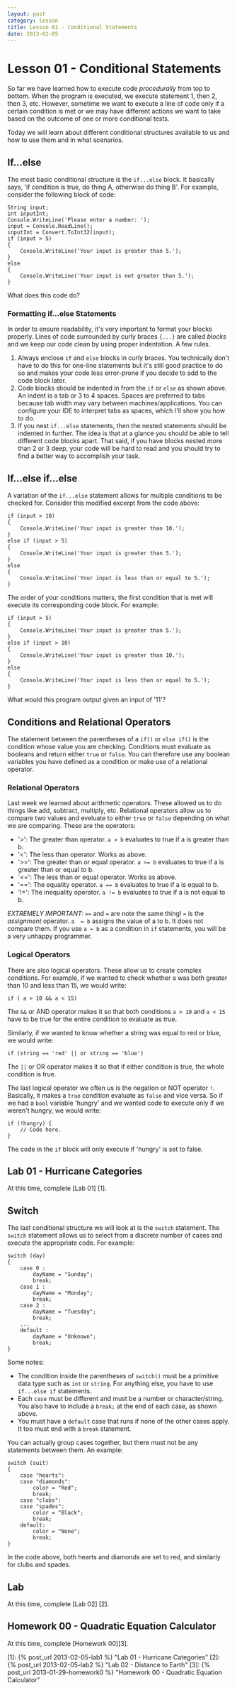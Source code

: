 ```yaml
---
layout: post
category: lesson
title: Lesson 01 - Conditional Statements
date: 2013-02-05
---
```

# Lesson 01 - Conditional Statements

So far we have learned how to execute code _procedurally_ from top to bottom. When the program is 
executed, we execute statement 1, then 2, then 3, etc. However, sometime we want to execute a line 
of code only if a certain condition is met or we may have different actions we want to take 
based on the outcome of one or more conditional tests.

Today we will learn about different conditional structures available to us and how to use them and 
in what scenarios.

## If...else

The most basic conditional structure is the `if...else` block. It basically says, 'if condition is 
true, do thing A, otherwise do thing B'. For example, consider the following block of code:

    String input;
    int inputInt;
    Console.WriteLine('Please enter a number: ');
    input = Console.ReadLine();
    inputInt = Convert.ToInt32(input);
    if (input > 5) 
    {
        Console.WriteLine('Your input is greater than 5.');
    } 
    else
    {
        Console.WriteLine('Your input is not greater than 5.');
    }
    
What does this code do? 

### Formatting if...else Statements

In order to ensure readability, it's very important to format your blocks properly. Lines of code 
surrounded by curly braces `{...}` are called _blocks_ and we keep our code clean by using proper 
indentation. A few rules.

1. Always enclose `if` and `else` blocks in curly braces. You technically don't have to do this for 
one-line statements but it's still good practice to do so and makes your code less error-prone if
you decide to add to the code block later.
2. Code blocks should be indented in from the `if` or `else` as shown above. An indent is a tab or 
3 to 4 spaces. Spaces are preferred to tabs because tab width may vary between machines/applications. 
You can configure your IDE to interpret tabs as spaces, which I'll show you how to do.
3. If you nest `if...else` statements, then the nested statements should be indented in further. 
The idea is that at a glance you should be able to tell different code blocks apart. That said, if 
you have blocks nested more than 2 or 3 deep, your code will be hard to read and you should try to 
find a better way to accomplish your task.

## If...else if...else

A variation of the `if...else` statement allows for multiple conditions to be checked for. Consider 
this modified excerpt from the code above:

    if (input > 10)
    {
        Console.WriteLine('Your input is greater than 10.');
    }
    else if (input > 5) 
    {
        Console.WriteLine('Your input is greater than 5.');
    } 
    else
    {
        Console.WriteLine('Your input is less than or equal to 5.');
    }
    
The order of your conditions matters, the first condition that is met will execute its corresponding 
code block. For example:

    if (input > 5) 
    {
        Console.WriteLine('Your input is greater than 5.');
    } 
    else if (input > 10)
    {
        Console.WriteLine('Your input is greater than 10.');
    }    
    else
    {
        Console.WriteLine('Your input is less than or equal to 5.');
    }

What would this program output given an input of '11'?

## Conditions and Relational Operators 

The statement between the parentheses of a `if()` or `else if()` is the condition whose value you are 
checking. Conditions must evaluate as booleans and return either `true` or `false`. You can therefore 
use any boolean variables you have defined as a condition or make use of a relational operator.

### Relational Operators

Last week we learned about arithmetic operators. These allowed us to do things like add, subtract, 
multiply, etc. Relational operators allow us to compare two values and eveluate to either `true` or
`false` depending on what we are comparing. These are the operators:

* '>': The greater than operator. `a > b` evaluates to true if a is greater than b.
* '<': The less than operator. Works as above.
* '>=': The greater than or equal operator. `a >= b` evaluates to true if a is greater than or equal 
to b.
* `<=': The less than or equal operator. Works as above.
* '==': The equality operator. `a == b` evaluates to true if a is equal to b.
* '!=': The inequality operator. `a != b` evaluates to true if a is not equal to b.      

_EXTREMELY IMPORTANT:_  `==` and `=` are note the same thing! `=` is the _assignment_ operator. `a 
= b` assigns the value of a to b. It does not compare them. If you use `a = b` as a condition in `if` 
statements, you will be a very unhappy programmer. 

### Logical Operators

There are also logical operators. These allow us to create complex conditions. For example, if we 
wanted to check whether a was both greater than 10 and less than 15, we would write:

    if ( a > 10 && a < 15)
    
The `&&` or AND operator makes it so that both conditions `a > 10` and `a < 15` have to be true for 
the entire condition to evaluate as true. 

Similarly, if we wanted to know whether a string was equal 
to red or blue, we would write:

    if (string == 'red' || or string == 'blue')
    
The `||` or OR operator makes it so that if either condition is true, the whole condition is true.

The last logical operator we often us is the negation or NOT operator `!`. Basically, it makes a `true` 
condition evaluate as `false` and vice versa. So if we had a `bool` variable 'hungry' and we wanted 
code to execute only if we weren't hungry, we would write:

    if (!hungry) {
        // Code here.
    }
    
The code in the `if` block will only execute if 'hungry' is set to false.
    
## Lab 01 - Hurricane Categories

At this time, complete [Lab 01] [1].

## Switch

The last conditional structure we will look at is the `switch` statement. The `switch` statement allows
us to select from a discrete number of cases and execute the appropriate code. For example:

    switch (day)
    {
        case 0 :
            dayName = "Sunday";
            break;
        case 1 :
            dayName = "Monday";
            break;
        case 2 :
            dayName = "Tuesday";
            break;
        ...
        default :
            dayName = "Unknown";
            break;
    }
    
Some notes:

- The condition inside the parentheses of `switch()` must be a primitive data type such as `int` or 
`string`. For anything else, you have to use `if...else if` statements.
- Each `case` must be different and must be a number or character/string. You also have to include a
 `break;` at the end of each case, as shown above.
- You must have a `default` case that runs if none of the other cases apply. It too must end with a 
`break` statement.

You can actually group cases together, but there must not be any statements between them. An example:

    switch (suit)
    {
        case "hearts":
        case "diamonds":
            color = "Red";
            break;
        case "clubs":
        case "spades":
            color = "Black";
            break;
        default:
            color = "None";
            break;
    }
    
In the code above, both hearts and diamonds are set to red, and similarly for clubs and spades.

## Lab

At this time, complete [Lab 02] [2].

## Homework 00 - Quadratic Equation Calculator

At this time, complete [Homework 00][3].
    
[1]: {% post_url 2013-02-05-lab1 %} "Lab 01 - Hurricane Categories"
[2]: {% post_url 2013-02-05-lab2 %} "Lab 02 - Distance to Earth"
[3]: {% post_url 2013-01-29-homework0 %} "Homework 00 - Quadratic Equation Calculator"